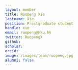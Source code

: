 ```yaml
---
layout: member
title: Ruopeng Xie
lastname: Xie
position: Prostgraduate student
handle: xie
email: ruopeng@hku.hk
twitter: RuopengX
github:
scholar:
orcid: 
image: /images/team/ruopeng.jpg 
alumni: false
---
```

